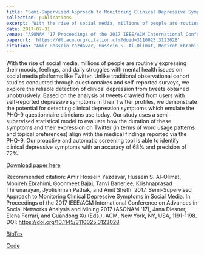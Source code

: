 ```yaml
---
title: "Semi-Supervised Approach to Monitoring Clinical Depressive Symptoms in Social Media"
collection: publications
excerpt: 'With the rise of social media, millions of people are routinely expressing their moods, feelings, and daily struggles with mental health issues on social media platforms like Twitter. Unlike traditional observational cohort studies conducted through questionnaires and self-reported surveys, we explore the reliable detection of clinical depression from tweets obtained unobtrusively. Based on the analysis of tweets crawled from users with self-reported depressive symptoms in their Twitter profiles, we demonstrate the potential for detecting clinical depression symptoms which emulate the PHQ-9 questionnaire clinicians use today. Our study uses a semi-supervised statistical model to evaluate how the duration of these symptoms and their expression on Twitter (in terms of word usage patterns and topical preferences) align with the medical findings reported via the PHQ-9. Our proactive and automatic screening tool is able to identify clinical depressive symptoms with an accuracy of 68% and precision of 72%.'
date: 2017-07-31
venue: "ASONAM '17 Proceedings of the 2017 IEEE/ACM International Conference on Advances in Social Networks Analysis and Mining 2017"
paperurl: 'https://dl.acm.org/citation.cfm?doid=3110025.3123028'
citation: "Amir Hossein Yazdavar, Hussein S. Al-Olimat, Monireh Ebrahimi, Goonmeet Bajaj, Tanvi Banerjee, Krishnaprasad Thirunarayan, Jyotishman Pathak, and Amit Sheth. 2017. Semi-Supervised Approach to Monitoring Clinical Depressive Symptoms in Social Media. In Proceedings of the 2017 IEEE/ACM International Conference on Advances in Social Networks Analysis and Mining 2017 (ASONAM '17), Jana Diesner, Elena Ferrari, and Guandong Xu (Eds.). ACM, New York, NY, USA, 1191-1198."
---
```


With the rise of social media, millions of people are routinely expressing their moods, feelings, and daily struggles with mental health issues on social media platforms like Twitter. Unlike traditional observational cohort studies conducted through questionnaires and self-reported surveys, we explore the reliable detection of clinical depression from tweets obtained unobtrusively. Based on the analysis of tweets crawled from users with self-reported depressive symptoms in their Twitter profiles, we demonstrate the potential for detecting clinical depression symptoms which emulate the PHQ-9 questionnaire clinicians use today. Our study uses a semi-supervised statistical model to evaluate how the duration of these symptoms and their expression on Twitter (in terms of word usage patterns and topical preferences) align with the medical findings reported via the PHQ-9. Our proactive and automatic screening tool is able to identify clinical depressive symptoms with an accuracy of 68% and precision of 72%.

[Download paper here](http://knoesis.cs.wright.edu/sites/default/files/IEEE_Conference%20%2813%29.pdf)

Recommended citation: Amir Hossein Yazdavar, Hussein S. Al-Olimat, Monireh Ebrahimi, Goonmeet Bajaj, Tanvi Banerjee, Krishnaprasad Thirunarayan, Jyotishman Pathak, and Amit Sheth. 2017. Semi-Supervised Approach to Monitoring Clinical Depressive Symptoms in Social Media. In Proceedings of the 2017 IEEE/ACM International Conference on Advances in Social Networks Analysis and Mining 2017 (ASONAM '17), Jana Diesner, Elena Ferrari, and Guandong Xu (Eds.). ACM, New York, NY, USA, 1191-1198. DOI: https://doi.org/10.1145/3110025.3123028

[BibTex](https://dl.acm.org/downformats.cfm?id=3123028&parent_id=3110025&expformat=bibtex)

[Code](https://github.com/halolimat/Social-media-Depression-Detector)
